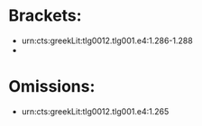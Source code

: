 # Brackets:

- urn:cts:greekLit:tlg0012.tlg001.e4:1.286-1.288
-

# Omissions:
- urn:cts:greekLit:tlg0012.tlg001.e4:1.265
